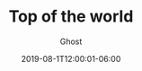 ---
title: "Top of the world"
date: 2019-08-1T12:00:01-06:00
draft: false

categories: ['Travel','Grand Canyon']
tags: [Arizona]
toc: false
author: "Ghost"
featuredImage: img/20180801_174310.jpg
---